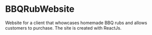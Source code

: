 # BBQRubWebsite
Website for a client that whowcases homemade BBQ rubs and allows customers to purchase. The site is created with ReactJs. 
